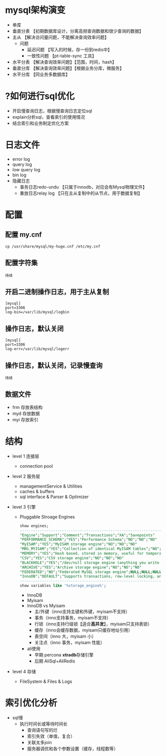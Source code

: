 # mysql架构演变
- 单库
- 垂直分表 【初期数据库设计，分离高频查询数据和很少查询的数据】
- 主从 【解决访问量问题，不能解决查询效率问题】
  - 问题
    - 延迟问题 【写入的时候，存一份到redis中】
    - 一致性问题 【pt-table-sync 工具】
- 水平分表 【解决查询效率问题】【范围，时间，hash】
- 垂直分库 【解决查询效率问题】【根据业务分库，微服务】
- 水平分库 【同业务多数据库】

# ?如何进行sql优化
- 开启慢查询日志，根据慢查询日志定位sql
- explain分析sql，查看索引的使用情况
- 结合索引和业务制定优化方案
# 日志文件
- error log 
- query log
- low query log
- bin log
- 隐藏日志
  - 事务日志redo-undu 【只属于innodb，对应会有Mysql物理文件】
  - 重放日志relay log 【只在主从复制中的从节点，用于数据复制】
# 配置
## 配置 my.cnf
```shell
cp /usr/share/mysql/my-huge.cnf /etc/my.cnf
```
## 配置字符集
```
待续
```
## 开启二进制操作日志，用于主从复制
```
[mysql]
port=3306
log-bin=/var/lib/mysql/logbin
```
## 操作日志，默认关闭

```
[mysql]
port=3306
log-err=/var/lib/mysql/logerr
```
## 操作日志，默认关闭，记录慢查询
```
待续
```
## 数据文件
- frm 存放表结构
- myd 存放数据
- myi 存放索引
# 结构
- level 1 连接层
  - connection pool
- level 2 服务层
  - managementService & Utilities
  - caches & buffers
  - sql interface & Parser & Optimizer
- level 3 引擎
  - Pluggable Stroage Engines
    ```sql
    show engines;
    ----------------------------------------------------------------------------------------------------
    "Engine";"Support";"Comment";"Transactions";"XA";"Savepoints"
    "PERFORMANCE_SCHEMA";"YES";"Performance Schema";"NO";"NO";"NO"
    "MyISAM";"YES";"MyISAM storage engine";"NO";"NO";"NO"
    "MRG_MYISAM";"YES";"Collection of identical MyISAM tables";"NO";"NO";"NO"
    "MEMORY";"YES";"Hash based, stored in memory, useful for temporary tables";"NO";"NO";"NO"
    "CSV";"YES";"CSV storage engine";"NO";"NO";"NO"
    "BLACKHOLE";"YES";"/dev/null storage engine (anything you write to it disappears)";"NO";"NO";"NO"
    "ARCHIVE";"YES";"Archive storage engine";"NO";"NO";"NO"
    "FEDERATED";"NO";"Federated MySQL storage engine";NULL;NULL;NULL
    "InnoDB";"DEFAULT";"Supports transactions, row-level locking, and foreign keys";"YES";"YES";"YES"
    ----------------------------------------------------------------------------------------------------
    show variables like '%storage_engine%';

    ```
    - InnoDB
    - Myisam
    - InnoDB vs Myisam
      - 主/外键（inno支持主键和外键，myisam不支持）
      - 事务（inno支持事务，myisam不支持）
      - 行锁（inno支持行级锁【适合**高并发**】，myisam只支持表锁）
      - 缓存（inno会缓存数据，myisam只缓存地址引用）
      - 表空间（inno 大，myisam 小）
      - 关注点（inno 事务，myisam 性能）
    - ali使用 
      - 早期 percona **xtradb**存储引擎
      - 后期 AliSql+AliRedis
      
- level 4 存储
  - FileSystem & Files & Logs
# 索引优化分析
- sql慢
  - 执行时间长或等待时间长
    - 查询语句写的烂
    - 索引失效（单值，复合）
    - 关联太多join
    - 服务器调优和各个参数设置（缓存，线程数等）
